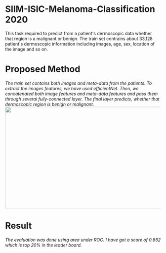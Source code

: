 # SIIM-ISIC-Melanoma-Classification 2020

This task required to predict from a patient's dermoscopic data whether that region is a malignant or benign.
The train set contrains about 33,128 patient's dermoscopic information including images, age, sex, location of the image and so on.

<h1> Proposed Method
  <h6>
  The train set contains both images and meta-data from the patients.
  To extract the images features, we have used efficientNet. Then, we concatenated both image features and meta-data features and pass   them through several fully-connected layer.
 The final layer predicts, whether that dermoscopic region is benign or malignant.

<img src="https://github.com/abhijit-buet/Images/blob/main/Slide4.PNG" width = "512" height = "328">


<h1> Result
  <h6>
    
    
 The evaluation was done using area under ROC. I have got a score of 0.862 which is top 20% in the leader board.
